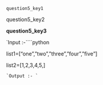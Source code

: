 ```ngMeta
question5_key1
```
question5_key2

**question5_key3**


`Input :-````python

list1=[“one”,”two”,”three”,”four”,”five”]

list2=[1,2,3,4,5,] 
```
`Output :- `